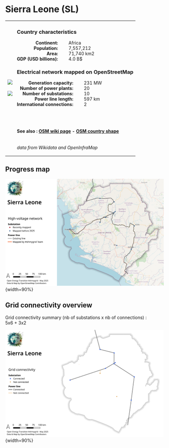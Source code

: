 # Sierra Leone (SL)

<table width="90%">
<tr>
<td>
<img src="http://commons.wikimedia.org/wiki/Special:FilePath/Flag%20of%20Sierra%20Leone.svg" width="250">
<br><br>
<img src="http://commons.wikimedia.org/wiki/Special:FilePath/LocationSierraLeone.svg" width="250"></td>
<td>
<h3>Country characteristics</h3>
<div style="display: inline-block;text-align:right;margin-right:30px;font-weight: bold;">
Continent:<br>Population:<br>Area:<br>GDP (USD billions):
</div>
<div style="display: inline-block;">
Africa<br>7,557,212<br>71,740 km2<br>4.0 B$
</div>
<h3>Electrical network mapped on OpenStreetMap</h3>
<div style="display: inline-block;text-align:right;margin-right:30px;font-weight: bold;">Generation capacity:<br>
Number of power plants:<br>
Number of substations:<br>
Power line length:<br>
International connections:<br>
</div>
<div style="display: inline-block;">231 MW<br>
20<br>
10<br>
597 km<br>
2<br>
</div>

<br><br><h4>See also :
<a href="https://wiki.openstreetmap.org/wiki/Power_networks/Sierra Leone" target="_blank">OSM wiki page</a> -
<a href="https://openstreetmap.org/relation/192777" target="_blank">OSM country shape</a>
</h4>

<br><i>data from Wikidata and OpenInfraMap</i>
</td>
</tr>
</table>


## Progress map

![Map](../images/maps_countries/SL/high-voltage-network.png){width=90%}



## Grid connectivity overview

Grid connectivity summary (nb of substations x nb of connections) :<br>5x6 + 3x2

![Map](../images/maps_countries/SL/grid-connectivity.png){width=90%}

